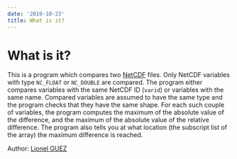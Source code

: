 ```yaml
---
date: '2019-10-23'
title: What is it?
---
```


# What is it?

This is a program which compares two
[NetCDF](http://www.unidata.ucar.edu/software/netcdf) files. Only
NetCDF variables with type `NC_FLOAT` or `NC_DOUBLE` are compared. The
program either compares variables with the same NetCDF ID (`varid`) or
variables with the same name. Compared variables are assumed to have
the same type and the program checks that they have the same
shape. For each such couple of variables, the program computes the
maximum of the absolute value of the difference, and the maximum of
the absolute value of the relative difference. The program also tells
you at what location (the subscript list of the array) the maximum
difference is reached.

Author: [Lionel GUEZ](https://www.lmd.jussieu.fr/~lguez)
